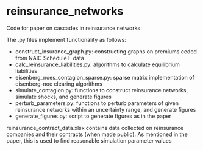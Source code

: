 # reinsurance_networks
Code for paper on cascades in reinsurance networks

The .py files implement functionality as follows:
- construct_insurance_graph.py: constructing graphs on premiums ceded from NAIC Schedule F data
- calc_reinsurance_liabilities.py: algorithms to calculate equilibrium liabilities
- eisenberg_noes_contagion_sparse.py: sparse matrix implementation of eisenberg-noe clearing algorithms
- simulate_contagion.py: functions to construct reinsurance networks, simulate shocks, and generate figures
- perturb_parameters.py: functions to perturb parameters of given reinsurance networks within an uncertainty range, and generate figures
- generate_figures.py: script to generate figures as in the paper

reinsurance_contract_data.xlsx contains data collected on reinsurance companies and their contracts (when made public). As mentioned in the paper, this is used to find reasonable simulation parameter values
